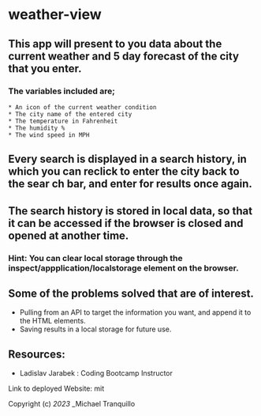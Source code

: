 # weather-view

## This app will present to you data about the current weather and 5 day forecast of the city that you enter.
### The variables included are;
    * An icon of the current weather condition
    * The city name of the entered city
    * The temperature in Fahrenheit 
    * The humidity %
    * The wind speed in MPH 

## Every search is displayed in a search history, in which you can reclick to enter the city back to the sear ch bar, and enter for results once again.

## The search history is stored in local data, so that it can be accessed if the browser is closed and opened at another time.

### Hint: You can clear local storage through the inspect/appplication/localstorage element on the browser.

## Some of the problems solved that are of interest.

* Pulling from an API to target the information you want, and append it to the HTML elements.
* Saving results in a local storage for future use. 


## Resources:

* Ladislav Jarabek : Coding Bootcamp Instructor

Link to deployed Website: 
mit

Copyright (c) _2023_ _Michael Tranquillo